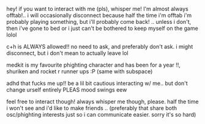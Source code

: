 hey! if you want to interact with me (pls), whisper me! I'm almost always offtab!.. i will occasionally disconnect because half the time i'm offtab i'm probably playing something, but i'll probably come back! .. unless i don't, then i've gone to bed or i just can't be bothered to keep myself on the game lolol

c+h is ALWAYS allowed!! no need to ask, and preferably don't ask. i might disconnect, but i don't mean to actually leave lol

medkit is my favourite phighting character and has been for a year !!, shuriken and rocket r runner ups :P (same with subspace)

adhd that fucks me up!! be a lil bit cautious interacting w/ me.. but don't change urself entirely PLEAS
mood swings eew

feel free to interact though! always whisper me though, please. half the time i won't see and i'd like to make friends .. (preferably that share both osc/phighting interests just so i can communicate easier. sorry it's so hard)
